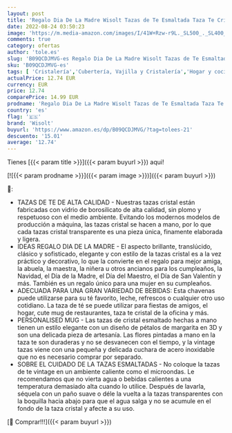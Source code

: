 ```yaml
---
layout: post
title: 'Regalo Dia De La Madre Wisolt Tazas de Te Esmaltada Taza Te Cristal Vintage de Cristal Tazas de Regalo con Cuchara Te Regalos Originales para Mujer Hombre Madre Amiga San Valentin Navidad'
date: 2022-08-24 03:50:23
image: 'https://m.media-amazon.com/images/I/41W+Rzw-r9L._SL500_._SL400_.jpg'
comments: true
category: ofertas
author: 'tole.es'
slug: 'B09QCDJMVG-es Regalo Dia De La Madre Wisolt Tazas de Te Esmaltada Taza...'
sku: 'B09QCDJMVG-es'
tags: [ 'Cristalería','Cubertería, Vajilla y Cristalería','Hogar y cocina','Tazas','Tazas de té','navidad','wisolt','🇪🇸', ]
actualPrice: 12.74 EUR
currency: EUR
price: 12.74
comparePrice: 14.99 EUR
prodname: 'Regalo Dia De La Madre Wisolt Tazas de Te Esmaltada Taza Te Cristal Vintage de Cristal Tazas de Regalo con Cuchara Te Regalos Originales para Mujer Hombre Madre Amiga San Valentin Navidad'
country: 'es'
flag: '🇪🇸'
brand: 'Wisolt'
buyurl: 'https://www.amazon.es/dp/B09QCDJMVG/?tag=tolees-21'
descuento: '15.01'
average: '12.74'
---
```


Tienes [{{< param title >}}]({{< param buyurl >}}) aqui!

[![{{< param prodname >}}]({{< param image >}})]({{< param buyurl >}})

🔎:

- TAZAS DE TE DE ALTA CALIDAD - Nuestras tazas cristal están fabricadas con vidrio de borosilicato de alta calidad, sin plomo y respetuoso con el medio ambiente. Evitando los modernos modelos de producción a máquina, las tazas cristal se hacen a mano, por lo que cada tazas cristal transparente es una pieza única, finamente elaborada y ligera.
- IDEAS REGALO DIA DE LA MADRE - El aspecto brillante, translúcido, clásico y sofisticado, elegante y con estilo de la tazas cristal es a la vez práctico y decorativo, lo que la convierte en el regalo para mejor amiga, la abuela, la maestra, la niñera u otros ancianos para los cumpleaños, la Navidad, el Día de la Madre, el Día del Maestro, el Día de San Valentín y más. También es un regalo único para una mujer en su cumpleaños.
- ADECUADA PARA UNA GRAN VARIEDAD DE BEBIDAS: Esta chavenas puede utilizarse para su té favorito, leche, refrescos o cualquier otro uso cotidiano. La taza de té se puede utilizar para fiestas de amigos, el hogar, cute mug de restaurantes, taza te cristal de la oficina y más.
- PERSONALISED MUG - Las tazas de cristal esmaltado hechas a mano tienen un estilo elegante con un diseño de pétalos de margarita en 3D y son una delicada pieza de artesanía. Las flores pintadas a mano en la taza te son duraderas y no se desvanecen con el tiempo, y la vintage tazas viene con una pequeña y delicada cuchara de acero inoxidable que no es necesario comprar por separado.
- SOBRE EL CUIDADO DE LA TAZAS ESMALTADAS - No coloque la tazas de te vintage en un ambiente caliente como el microondas. Le recomendamos que no vierta agua o bebidas calientes a una temperatura demasiado alta cuando lo utilice. Después de lavarla, séquela con un paño suave o déle la vuelta a la tazas transparentes con la boquilla hacia abajo para que el agua salga y no se acumule en el fondo de la taza cristal y afecte a su uso.

[🛒 Comprar!!!]({{< param buyurl >}})
